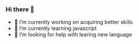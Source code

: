 ### Hi there 👋
- 🔭 I’m currently working on acquiring better skills
- 🌱 I’m currently learning javascript
- 🤔 I’m looking for help with learing new language
<!--
**nikhilrahulpr/nikhilrahulpr** is a ✨ _special_ ✨ repository because its `README.md` (this file) appears on your GitHub profile.

Here are some ideas to get you started:

- 🔭 I’m currently working on ...
- 🌱 I’m currently learning ...
- 👯 I’m looking to collaborate on ...
- 🤔 I’m looking for help with ...
- 💬 Ask me about ...
- 📫 How to reach me: ...
- 😄 Pronouns: ...
- ⚡ Fun fact: ...
-->
